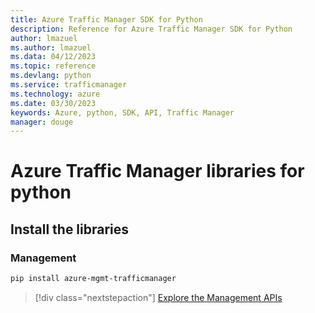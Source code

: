 ```yaml
---
title: Azure Traffic Manager SDK for Python
description: Reference for Azure Traffic Manager SDK for Python
author: lmazuel
ms.author: lmazuel
ms.data: 04/12/2023
ms.topic: reference
ms.devlang: python
ms.service: trafficmanager
ms.technology: azure
ms.date: 03/30/2023
keywords: Azure, python, SDK, API, Traffic Manager
manager: douge
---
```

# Azure Traffic Manager libraries for python

## Install the libraries

### Management

```bash
pip install azure-mgmt-trafficmanager
```

> [!div class="nextstepaction"]
> [Explore the Management APIs](/python/api/overview/azure/trafficmanager/management)